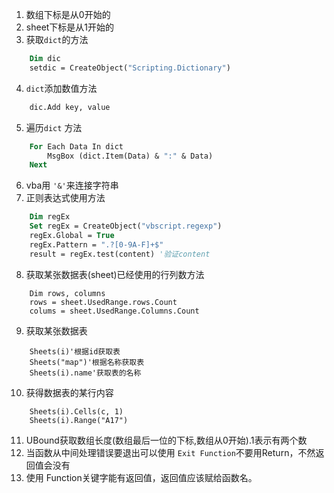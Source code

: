 1. 数组下标是从0开始的
2. sheet下标是从1开始的
3. 获取`dict`的方法  
```vb
	Dim dic  
	setdic = CreateObject("Scripting.Dictionary")
```
4. `dict`添加数值方法  
```vb
	dic.Add key, value
```
5. 遍历`dict` 方法  
```vb
	For Each Data In dict
		MsgBox (dict.Item(Data) & ":" & Data)
	Next
```
6. vba用 `'&'`来连接字符串
7. 正则表达式使用方法  
```vb
	Dim regEx
	Set regEx = CreateObject("vbscript.regexp")
	regEx.Global = True
	regEx.Pattern = ".?[0-9A-F]+$"
	result = regEx.test(content) '验证content
```
8. 获取某张数据表(sheet)已经使用的行列数方法
```
	Dim rows, columns  
	rows = sheet.UsedRange.rows.Count  
	colums = sheet.UsedRange.Columns.Count
```
9. 获取某张数据表  
```
	Sheets(i)'根据id获取表  
	Sheets("map")'根据名称获取表  
    Sheets(i).name'获取表的名称
```
10. 获得数据表的某行内容  
```
	Sheets(i).Cells(c, 1)
	Sheets(i).Range("A17")
```
11. UBound获取数组长度(数组最后一位的下标,数组从0开始).1表示有两个数
12. 当函数从中间处理错误要退出可以使用 ` Exit Function `不要用Return，不然返回值会没有
13. 使用 Function关键字能有返回值，返回值应该赋给函数名。
